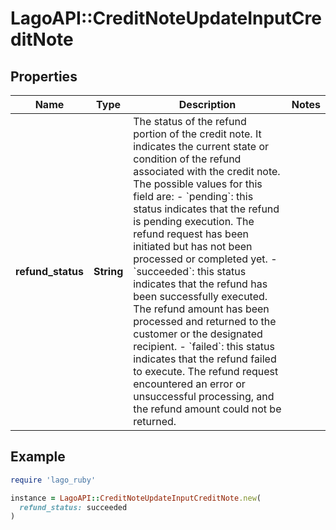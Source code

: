# LagoAPI::CreditNoteUpdateInputCreditNote

## Properties

| Name | Type | Description | Notes |
| ---- | ---- | ----------- | ----- |
| **refund_status** | **String** | The status of the refund portion of the credit note. It indicates the current state or condition of the refund associated with the credit note. The possible values for this field are:  - &#x60;pending&#x60;: this status indicates that the refund is pending execution. The refund request has been initiated but has not been processed or completed yet. - &#x60;succeeded&#x60;: this status indicates that the refund has been successfully executed. The refund amount has been processed and returned to the customer or the designated recipient. - &#x60;failed&#x60;: this status indicates that the refund failed to execute. The refund request encountered an error or unsuccessful processing, and the refund amount could not be returned. |  |

## Example

```ruby
require 'lago_ruby'

instance = LagoAPI::CreditNoteUpdateInputCreditNote.new(
  refund_status: succeeded
)
```


